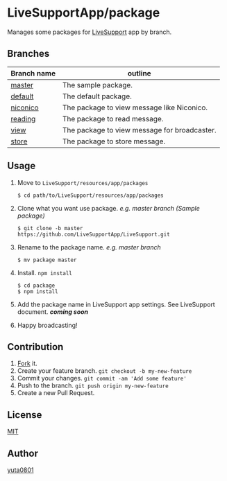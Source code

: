 # LiveSupportApp/package

Manages some packages for [LiveSupport](https://github.com/LiveSupportApp/LiveSupport) app by branch.


## Branches

| Branch name                              | outline                                  |
| ---------------------------------------- | ---------------------------------------- |
| [master](https://github.com/LiveSupportApp/package/tree/master) | The sample package.                      |
| [default](https://github.com/LiveSupportApp/package/tree/default) | The default package.                     |
| [niconico](https://github.com/LiveSupportApp/package/tree/niconico) | The package to view message like Niconico. |
| [reading](https://github.com/LiveSupportApp/package/tree/reading) | The package to read message.             |
| [view](https://github.com/LiveSupportApp/package/tree/view) | The package to view message for broadcaster. |
| [store](https://github.com/LiveSupportApp/package/tree/store) | The package to store message.            |

## Usage

1. Move to `LiveSupport/resources/app/packages`

   ```
   $ cd path/to/LiveSupport/resources/app/packages
   ```

2. Clone what you want use package. *e.g. master branch (Sample package)*

   ```
   $ git clone -b master https://github.com/LiveSupportApp/LiveSupport.git
   ```

3. Rename to the package name. *e.g. master branch*

   ```
   $ mv package master
   ```

4. Install. `npm install`

   ```
   $ cd package
   $ npm install
   ```

5. Add the package name in LiveSupport app settings. See LiveSupport document. ***coming soon***

6. Happy broadcasting!

## Contribution

1. [Fork](https://github.com/LiveSupportApp/package/fork) it.
2. Create your feature branch. `git checkout -b my-new-feature`
3. Commit your changes. `git commit -am 'Add some feature'`
4. Push to the branch. `git push origin my-new-feature`
5. Create a new Pull Request.

## License

[MIT](https://github.com/LiveSupportApp/package/blob/master/LICENSE)

## Author

[yuta0801](https://github.com/yuta0801)

